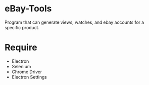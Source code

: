 # eBay-Tools
Program that can generate views, watches, and ebay accounts for a specific product.


# Require
- Electron
- Selenium
- Chrome Driver
- Electron Settings

